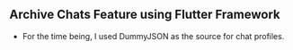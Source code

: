 ## Archive Chats Feature using Flutter Framework

- For the time being, I used DummyJSON as the source for chat profiles.
